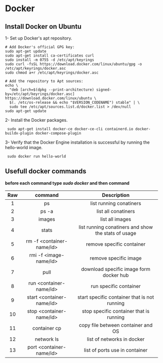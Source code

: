 # Docker

## Install Docker on Ubuntu

1- Set up Docker's apt repository.

```
# Add Docker's official GPG key:
sudo apt-get update
sudo apt-get install ca-certificates curl
sudo install -m 0755 -d /etc/apt/keyrings
sudo curl -fsSL https://download.docker.com/linux/ubuntu/gpg -o /etc/apt/keyrings/docker.asc
sudo chmod a+r /etc/apt/keyrings/docker.asc

# Add the repository to Apt sources:
echo \
  "deb [arch=$(dpkg --print-architecture) signed-by=/etc/apt/keyrings/docker.asc] https://download.docker.com/linux/ubuntu \
  $(. /etc/os-release && echo "$VERSION_CODENAME") stable" | \
  sudo tee /etc/apt/sources.list.d/docker.list > /dev/null
sudo apt-get update
```

2- Install the Docker packages.

```
 sudo apt-get install docker-ce docker-ce-cli containerd.io docker-buildx-plugin docker-compose-plugin
```
3- Verify that the Docker Engine installation is successful by running the hello-world image.

```
 sudo docker run hello-world
```
## Usefull docker commands
 
 __before each command type *sudo docker* and then command__

| Raw |command   | Description    |
| :-----: | :---: | :---: |
| 1 | ps| list running conatiners   |
| 2 | ps -a|  list all conatiners |
| 3 | images|  list all images |
| 4 | stats|  list running conatiners and show the stats of usage |
| 5 | rm -f  <container-name/id> |  remove specific container |
| 6 | rmi -f  <image-name/id> |  remove specific image |
| 7 | pull  <image-name> |  download specific image form docker hub |
| 8 | run  <container-name/id> |  run specific container |
| 9 | start  <container-name/id> |  start specific container that is not running |
| 10 | stop  <container-name/id> |   stop specific container that is running |
| 11 | container cp  <source path> <dest path> | copy file between container and OS |
| 12 | network ls | list of networks in docker |
| 13 | port <container-name/id> | list of ports use in container |



